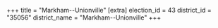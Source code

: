+++
title = "Markham--Unionville"
[extra]
election_id = 43
district_id = "35056"
district_name = "Markham--Unionville"
+++
